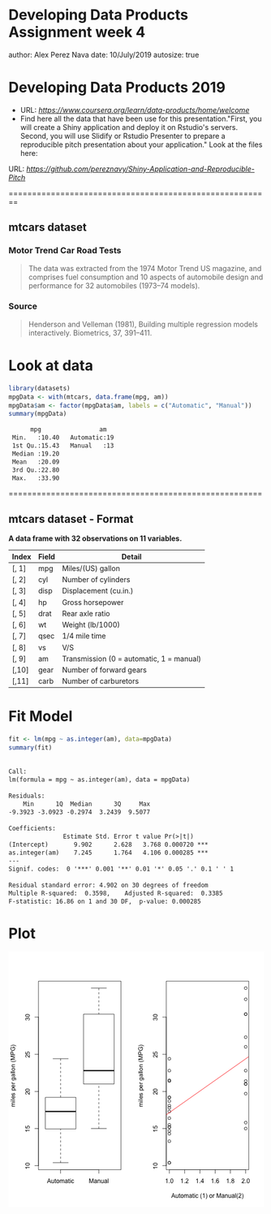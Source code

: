Developing Data Products Assignment week 4
========================================================
author: Alex Perez Nava
date: 10/July/2019
autosize: true

Developing Data Products 2019
========================================================
- URL: *https://www.coursera.org/learn/data-products/home/welcome*
- Find here all the data that have been use for this presentation."First, you will create a Shiny application and deploy it on Rstudio's servers. Second, you will use Slidify or Rstudio Presenter to prepare a reproducible pitch presentation about your application."
Look at the files here:

URL: *https://github.com/pereznavy/Shiny-Application-and-Reproducible-Pitch*

========================================================
## mtcars dataset

### Motor Trend Car Road Tests

> The data was extracted from the 1974 Motor Trend US magazine, and comprises fuel consumption and 10 aspects of automobile design and performance for 32 automobiles (1973–74 models).
### Source
> Henderson and Velleman (1981), Building multiple regression models interactively. Biometrics, 37, 391–411.


Look at data
========================================================


```r
library(datasets)
mpgData <- with(mtcars, data.frame(mpg, am))
mpgData$am <- factor(mpgData$am, labels = c("Automatic", "Manual"))
summary(mpgData)
```

```
      mpg                am    
 Min.   :10.40   Automatic:19  
 1st Qu.:15.43   Manual   :13  
 Median :19.20                 
 Mean   :20.09                 
 3rd Qu.:22.80                 
 Max.   :33.90                 
```

======================================================
## mtcars dataset - Format

**A data frame with 32 observations on 11 variables.**

| Index | Field | Detail |
------- | ----- | ------ |
| [, 1] | mpg | Miles/(US) gallon |
| [, 2]  | cyl | Number of cylinders |
| [, 3]	| disp | Displacement (cu.in.) |
| [, 4]	| hp | Gross horsepower |
| [, 5]	| drat | Rear axle ratio |
| [, 6]	| wt | Weight (lb/1000) |
| [, 7]	| qsec | 1/4 mile time |
| [, 8]	| vs | V/S |
| [, 9]	| am | Transmission (0 = automatic, 1 = manual) |
| [,10]	| gear | Number of forward gears |
| [,11]	| carb | Number of carburetors |

Fit Model
==================================

```r
fit <- lm(mpg ~ as.integer(am), data=mpgData)
summary(fit)
```

```

Call:
lm(formula = mpg ~ as.integer(am), data = mpgData)

Residuals:
    Min      1Q  Median      3Q     Max 
-9.3923 -3.0923 -0.2974  3.2439  9.5077 

Coefficients:
               Estimate Std. Error t value Pr(>|t|)    
(Intercept)       9.902      2.628   3.768 0.000720 ***
as.integer(am)    7.245      1.764   4.106 0.000285 ***
---
Signif. codes:  0 '***' 0.001 '**' 0.01 '*' 0.05 '.' 0.1 ' ' 1

Residual standard error: 4.902 on 30 degrees of freedom
Multiple R-squared:  0.3598,	Adjusted R-squared:  0.3385 
F-statistic: 16.86 on 1 and 30 DF,  p-value: 0.000285
```

Plot
========================================================

![plot of chunk unnamed-chunk-3](R_Presentation_week4-figure/unnamed-chunk-3-1.png)
